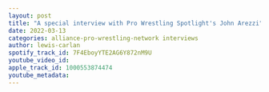```yaml
---
layout: post
title: "A special interview with Pro Wrestling Spotlight's John Arezzi"
date: 2022-03-13
categories: alliance-pro-wrestling-network interviews
author: lewis-carlan
spotify_track_id: 7F4EboyYTE2AG6Y872nM9U
youtube_video_id: 
apple_track_id: 1000553874474
youtube_metadata: 
---
```

